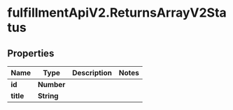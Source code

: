 # fulfillmentApiV2.ReturnsArrayV2Status

## Properties
Name | Type | Description | Notes
------------ | ------------- | ------------- | -------------
**id** | **Number** |  | 
**title** | **String** |  | 
